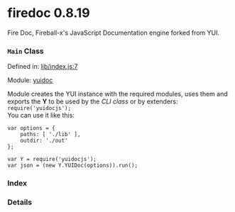 
# firedoc 0.8.19

Fire Doc, Fireball-x&#x27;s JavaScript Documentation engine forked from YUI.

### `Main` Class


Defined in: [lib/index.js:7](../files/lib/index.js.js)

Module: [yuidoc](../modules/yuidoc.md)




Module creates the YUI instance with the required modules, uses them and exports the **Y** to be used
by the _CLI class_ or by extenders: `require('yuidocjs');`  
You can use it like this:  

    var options = {
        paths: [ './lib' ],
        outdir: './out'
    };

    var Y = require('yuidocjs');
    var json = (new Y.YUIDoc(options)).run();

### Index







### Details





